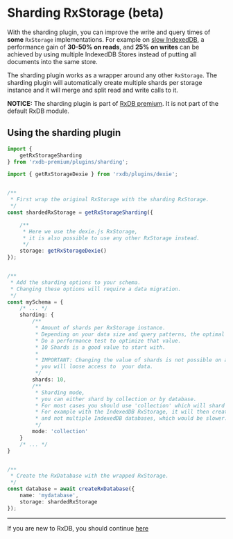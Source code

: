 # Sharding RxStorage (beta)

With the sharding plugin, you can improve the write and query times of **some** `RxStorage` implementations.
For example on [slow IndexedDB](./slow-indexeddb.md), a performance gain of **30-50% on reads**, and **25% on writes** can be achieved by using multiple IndexedDB Stores instead of putting all documents into the same store.

The sharding plugin works as a wrapper around any other `RxStorage`. The sharding plugin will automatically create multiple shards per storage instance and it will merge and split read and write calls to it.

**NOTICE:** The sharding plugin is part of [RxDB premium](./premium.md). It is not part of the default RxDB module.

## Using the sharding plugin

```ts
import {
    getRxStorageSharding
} from 'rxdb-premium/plugins/sharding';

import { getRxStorageDexie } from 'rxdb/plugins/dexie';


/**
 * First wrap the original RxStorage with the sharding RxStorage.
 */
const shardedRxStorage = getRxStorageSharding({

    /**
     * Here we use the dexie.js RxStorage,
     * it is also possible to use any other RxStorage instead.
     */
    storage: getRxStorageDexie()
});


/**
 * Add the sharding options to your schema.
 * Changing these options will require a data migration.
 */
const mySchema = {
    /* ... */
    sharding: {
        /**
         * Amount of shards per RxStorage instance.
         * Depending on your data size and query patterns, the optimal shard amount may differ.
         * Do a performance test to optimize that value.
         * 10 Shards is a good value to start with.
         * 
         * IMPORTANT: Changing the value of shards is not possible on a already existing database state,
         * you will loose access to  your data.
         */
        shards: 10,
        /**
         * Sharding mode,
         * you can either shard by collection or by database.
         * For most cases you should use 'collection' which will shard on the collection level.
         * For example with the IndexedDB RxStorage, it will then create multiple stores per IndexedDB database
         * and not multiple IndexedDB databases, which would be slower.
         */
        mode: 'collection'
    }
    /* ... */
}


/**
 * Create the RxDatabase with the wrapped RxStorage. 
 */
const database = await createRxDatabase({
    name: 'mydatabase',
    storage: shardedRxStorage
});

```


--------------------------------------------------------------------------------

If you are new to RxDB, you should continue [here](./replication-couchdb.md)

